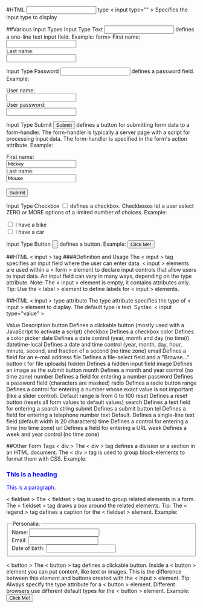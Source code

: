 #HTML <Input> type
< input type="" > Specifies the input type to display

##Various Input Types
Input Type Text
<input type="text"> defines a one-line text input field.
Example:
form>
  First name:<br>
  <input type="text" name="firstname"><br>
  Last name:<br>
  <input type="text" name="lastname">
</form>

Input Type Password
<input type="password"> defines a password field.
Example:
<form>
  User name:<br>
  <input type="text" name="username"><br>
  User password:<br>
  <input type="password" name="psw">
</form>

Input Type Submit
<input type="submit"> defines a button for submitting form data to a form-handler.  The form-handler is typically a server page with a script for processing input data.  The form-handler is specified in the form's action attribute.
Example:
<form action="/action_page.php">
  First name:<br>
  <input type="text" name="firstname" value="Mickey"><br>
  Last name:<br>
  <input type="text" name="lastname" value="Mouse"><br><br>
  <input type="submit" value="Submit">
</form>

Input Type Checkbox
<input type="checkbox"> defines a checkbox.  Checkboxes let a user select ZERO or MORE options of a limited number of choices.
Example:
<form>
  <input type="checkbox" name="vehicle1" value="Bike"> I have a bike<br>
  <input type="checkbox" name="vehicle2" value="Car"> I have a car
</form>

Input Type Button
<input type="button"> defines a button.
Example:
<input type="button" onclick="alert('Hello World!')" value="Click Me!">

##HTML < input > tag
####Definition and Usage
The < input > tag specifies an input field where the user can enter data.  < input > elements are used within a < form > element to declare input controls that allow users to input data.  An input field can vary in many ways, depending on the type attribute.
Note: The < input > element is empty, it contains attributes only.
Tip: Use the < label > element to define labels for < input > elements.

##HTML < input > type attribute
The type attribute specifies the type of < input > element to display.
The default type is text.  Syntax: < input type="value" >

Value         Description
button        Defines a clickable button (mostly used with a
              JavaScript to activate a script)
checkbox      Defines a checkbox
color         Defines a color picker
date          Defines a date control (year, month and day (no time))
              datetime-local  Defines a date and time control (year, month, day, hour, minute, second, and fraction of a second (no time zone)
email         Defines a field for an e-mail address
file          Defines a file-select field and a "Browse..." button (
              for file uploads)
hidden        Defines a hidden input field
image         Defines an image as the submit button
month         Defines a month and year control (no time zone)
number        Defines a field for entering a number
password      Defines a password field (characters are masked)
radio         Defines a radio button
range         Defines a control for entering a number whose exact
              value is not important (like a slider control). Default range is from 0 to 100
reset         Defines a reset button (resets all form values to
              default values)
search        Defines a text field for entering a search string
submit        Defines a submit button
tel           Defines a field for entering a telephone number
text          Default. Defines a single-line text field (default width
              is 20 characters)
time          Defines a control for entering a time (no time zone)
url           Defines a field for entering a URL
week          Defines a week and year control (no time zone)

##Other Form Tags
< div >
The < div > tag defines a division or a section in an HTML document.  The < div > tag is used to group block-elements to format them with CSS.
Example:  <div style="color:#0000FF">
            <h3>This is a heading</h3>
            <p>This is a paragraph.</p>
          </div>

< fieldset >
The < fieldset > tag is used to group related elements in a form.  The < fieldset > tag draws a box around the related elements.  Tip: The <  legend > tag defines a caption for the < fieldset > element.
Example:  <form>
            <fieldset>
              <legend>Personalia:</legend>
              Name: <input type="text"><br>
              Email: <input type="text"><br>
              Date of birth: <input type="text">
            </fieldset>
          </form>

< button >
The < button > tag defines a clickable button.  Inside a < button > element you can put content, like text or images. This is the difference between this element and buttons created with the < input > element.  Tip: Always specify the type attribute for a < button > element. Different browsers use different default types for the < button > element.
Example: <button type="button">Click Me!</button>
